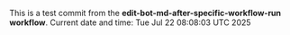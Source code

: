 This is a test commit from the **edit-bot-md-after-specific-workflow-run workflow**.
Current date and time: Tue Jul 22 08:08:03 UTC 2025
